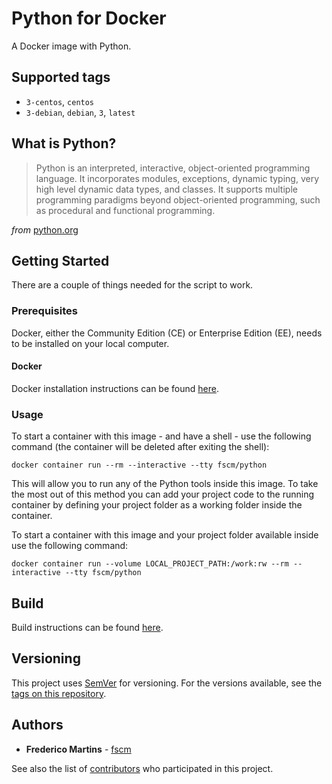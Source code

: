 # Python for Docker

A Docker image with Python.

## Supported tags

* `3-centos`, `centos`
* `3-debian`, `debian`, `3`, `latest`

## What is Python?

> Python is an interpreted, interactive, object-oriented programming language. It incorporates modules, exceptions, dynamic typing, very high level dynamic data types, and classes. It supports multiple programming paradigms beyond object-oriented programming, such as procedural and functional programming.

*from* [python.org](https://docs.python.org/3/faq/general.html#what-is-python)

## Getting Started

There are a couple of things needed for the script to work.

### Prerequisites

Docker, either the Community Edition (CE) or Enterprise Edition (EE), needs to
be installed on your local computer.

#### Docker

Docker installation instructions can be found
[here](https://docs.docker.com/install/).

### Usage

To start a container with this image - and have a shell - use the following
command (the container will be deleted after exiting the shell):

```shell
docker container run --rm --interactive --tty fscm/python
```

This will allow you to run any of the Python tools inside this image. To take
the most out of this method you can add your project code to the running
container by defining your project folder as a working folder inside the
container.

To start a container with this image and your project folder available inside
use the following command:

```shell
docker container run --volume LOCAL_PROJECT_PATH:/work:rw --rm --interactive --tty fscm/python
```

## Build

Build instructions can be found
[here](https://github.com/fscm/docker-python/blob/master/README.build.md).

## Versioning

This project uses [SemVer](http://semver.org/) for versioning. For the versions
available, see the [tags on this repository](https://github.com/fscm/docker-python/tags).

## Authors

* **Frederico Martins** - [fscm](https://github.com/fscm)

See also the list of [contributors](https://github.com/fscm/docker-python/contributors)
who participated in this project.
